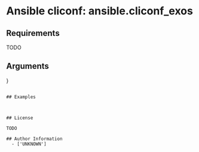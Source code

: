 # Ansible cliconf: ansible.cliconf_exos





## Requirements

TODO

## Arguments

}
```

## Examples



## License

TODO

## Author Information
  - ['UNKNOWN']
